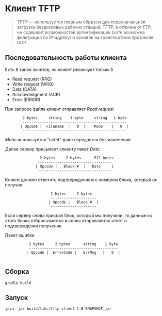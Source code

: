 # Клиент TFTP 

> TFTP — используется главным образом для первоначальной загрузки бездисковых рабочих станций. TFTP, в отличие от FTP, не содержит возможностей аутентификации (хотя возможна фильтрация по IP-адресу) и основан на транспортном протоколе UDP.

## Последовательность работы клиента

Есть 6 типов пакетов, но клиент реализует только 5

* Read request (RRQ)
* Write request (WRQ)
* Data (DATA)
* Acknowledgment (ACK)
* Error (ERROR)

При запросе файла клиент отправляет *Read request*

			2 bytes     string    1 byte     string   1 byte
            ------------------------------------------------
           | Opcode |  Filename  |   0  |    Mode    |   0  |
            ------------------------------------------------
            
*Mode* используется "octet" файл передается без изменений

Далее сервер присылает клиенту пакет *Data* 

 					2 bytes     2 bytes      512 bytes
                   ----------------------------------
                  | Opcode |   Block #  |   Data     |
                   ----------------------------------
                   
Клиент должен ответить подтверждением с номером блока, который он получил.

                         2 bytes     2 bytes
                         ---------------------
                        | Opcode |   Block #  |
                         ---------------------

Если сервер снова прислал блок, который мы получили, то данные из этого блока отбрасываются и снова отправляется ответ о подтверждении получения.

Пакет ошибки

               2 bytes     2 bytes      string    1 byte
               -----------------------------------------
              | Opcode |  ErrorCode |   ErrMsg   |   0  |
               -----------------------------------------
                         
## Сборка

```gradle build```

## Запуск

```java -jar build/libs/tftp-client-1.0-SNAPSHOT.jar```


